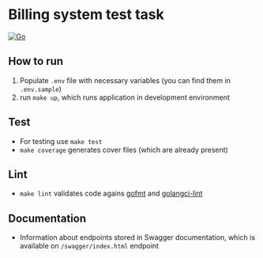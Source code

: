 # Billing system test task

[![Go](https://github.com/vsokoltsov/billing_system_test_task_go/actions/workflows/go.yml/badge.svg?branch=main)](https://github.com/vsokoltsov/billing_system_test_task_go/actions/workflows/go.yml)

## How to run

1. Populate `.env` file with necessary variables (you can find them in `.env.sample`)
2. run `make up`, which runs application in development environment

## Test

* For testing use `make test`
* `make coverage` generates cover files (which are already present)

## Lint

* `make lint` validates code agains [gofmt](https://pkg.go.dev/cmd/gofmt) and [golangci-lint](https://github.com/golangci/golangci-lint)

## Documentation

* Information about endpoints stored in Swagger documentation, which is available on `/swagger/index.html` endpoint